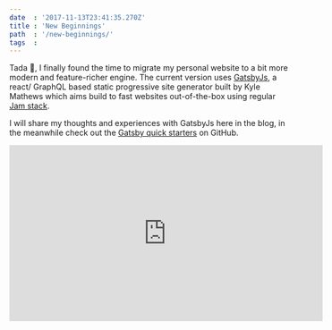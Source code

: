 ```yaml
---
date  : '2017-11-13T23:41:35.270Z'
title : 'New Beginnings'
path  : '/new-beginnings/'
tags  :
---
```


Tada :tada:, I finally found the time to migrate my personal website to a bit more modern and feature-richer engine. The current version uses [GatsbyJs](https://www.gatsbyjs.org), a react/ GraphQL based static progressive site generator built by Kyle Mathews which aims build to fast websites out-of-the-box using regular [Jam stack](https://jamstack.org/).


I will share my thoughts and experiences with GatsbyJs here in the blog, in the meanwhile check out the [Gatsby quick starters](https://www.gatsbyjs.org/docs/gatsby-starters/) on GitHub.

<iframe width="560" height="315" src="https://www.youtube.com/embed/Gtd-Ht-D0sg" frameborder="0" allowfullscreen></iframe>
